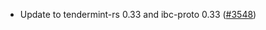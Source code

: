- Update to tendermint-rs 0.33 and ibc-proto 0.33
  ([\#3548](https://github.com/informalsystems/hermes/issues/3548))
